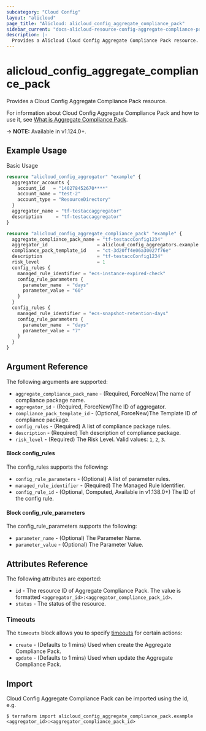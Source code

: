 ```yaml
---
subcategory: "Cloud Config"
layout: "alicloud"
page_title: "Alicloud: alicloud_config_aggregate_compliance_pack"
sidebar_current: "docs-alicloud-resource-config-aggregate-compliance-pack"
description: |-
  Provides a Alicloud Cloud Config Aggregate Compliance Pack resource.
---
```


# alicloud\_config\_aggregate\_compliance\_pack

Provides a Cloud Config Aggregate Compliance Pack resource.

For information about Cloud Config Aggregate Compliance Pack and how to use it, see [What is Aggregate Compliance Pack](https://help.aliyun.com/).

-> **NOTE:** Available in v1.124.0+.

## Example Usage

Basic Usage

```terraform
resource "alicloud_config_aggregator" "example" {
  aggregator_accounts {
    account_id   = "140278452670****"
    account_name = "test-2"
    account_type = "ResourceDirectory"
  }
  aggregator_name = "tf-testaccaggregator"
  description     = "tf-testaccaggregator"
}

resource "alicloud_config_aggregate_compliance_pack" "example" {
  aggregate_compliance_pack_name = "tf-testaccConfig1234"
  aggregator_id                  = alicloud_config_aggregators.example.id
  compliance_pack_template_id    = "ct-3d20ff4e06a30027f76e"
  description                    = "tf-testaccConfig1234"
  risk_level                     = 1
  config_rules {
    managed_rule_identifier = "ecs-instance-expired-check"
    config_rule_parameters {
      parameter_name  = "days"
      parameter_value = "60"
    }
  }
  config_rules {
    managed_rule_identifier = "ecs-snapshot-retention-days"
    config_rule_parameters {
      parameter_name  = "days"
      parameter_value = "7"
    }
  }
}

```

## Argument Reference

The following arguments are supported:

* `aggregate_compliance_pack_name` - (Required, ForceNew)The name of compliance package name.
* `aggregator_id` - (Required, ForceNew)The ID of aggregator.
* `compliance_pack_template_id` - (Optional, ForceNew)The Template ID of compliance package.
* `config_rules` - (Required) A list of  compliance package rules.
* `description` - (Required) Teh description of compliance package.
* `risk_level` - (Required) The Risk Level. Valid values: `1`, `2`, `3`.

#### Block config_rules

The config_rules supports the following:

* `config_rule_parameters` - (Optional) A list of parameter rules.
* `managed_rule_identifier` - (Required) The Managed Rule Identifier.
* `config_rule_id` - (Optional, Computed, Available in v1.138.0+) The ID of the config rule.


#### Block config_rule_parameters

The config_rule_parameters supports the following:

* `parameter_name` - (Optional) The Parameter Name.
* `parameter_value` - (Optional) The Parameter Value.

## Attributes Reference

The following attributes are exported:

* `id` - The resource ID of Aggregate Compliance Pack. The value is formatted `<aggregator_id>:<aggregator_compliance_pack_id>`.
* `status` - The status of the resource.

### Timeouts

The `timeouts` block allows you to specify [timeouts](https://www.terraform.io/docs/configuration-0-11/resources.html#timeouts) for certain actions:

* `create` - (Defaults to 1 mins) Used when create the Aggregate Compliance Pack.
* `update` - (Defaults to 1 mins) Used when update the Aggregate Compliance Pack.

## Import

Cloud Config Aggregate Compliance Pack can be imported using the id, e.g.

```
$ terraform import alicloud_config_aggregate_compliance_pack.example <aggregator_id>:<aggregator_compliance_pack_id>
```